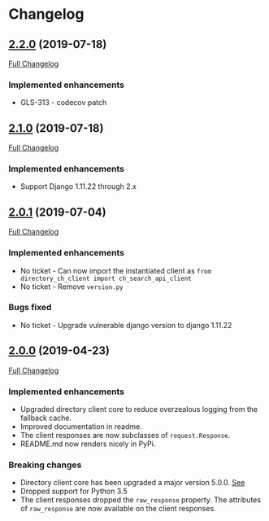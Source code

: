 
# Changelog

## [2.2.0](https://pypi.org/project/directory_ch_client/2.2.0/) (2019-07-18)
[Full Changelog](https://github.com/uktrade/directory-companies-house-search-client/pull/11/files)

### Implemented enhancements
- GLS-313 - codecov patch

## [2.1.0](https://pypi.org/project/directory_ch_client/2.1.0/) (2019-07-18)
[Full Changelog](https://github.com/uktrade/directory-companies-house-search-client/pull/10/files)

### Implemented enhancements
- Support Django 1.11.22 through 2.x

## [2.0.1](https://pypi.org/project/directory_ch_client/2.0.1/) (2019-07-04)
[Full Changelog](https://github.com/uktrade/directory-companies-house-search-client/pull/9/files)

### Implemented enhancements
- No ticket - Can now import the instantiated client as `from directory_ch_client import ch_search_api_client`
- No ticket - Remove `version.py`

### Bugs fixed
- No ticket - Upgrade vulnerable django version to django 1.11.22

## [2.0.0](https://pypi.org/project/directory_ch_client/2.0.0/) (2019-04-23)
[Full Changelog](https://github.com/uktrade/directory-companies-house-search-client/pull/8/files)

### Implemented enhancements

- Upgraded directory client core to reduce overzealous logging from the fallback cache.
- Improved documentation in readme.
- The client responses are now subclasses of `request.Response`.
- README.md now renders nicely in PyPi.

### Breaking changes

- Directory client core has been upgraded a major version 5.0.0. [See](https://github.com/uktrade/directory-client-core/pull/16)
- Dropped support for Python 3.5
- The client responses dropped the `raw_response` property. The attributes of `raw_response` are now available on the client responses.
